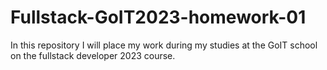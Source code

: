 # Fullstack-GoIT2023-homework-01
In this repository I will place my work during my studies at the GoIT school on the fullstack developer 2023 course.
